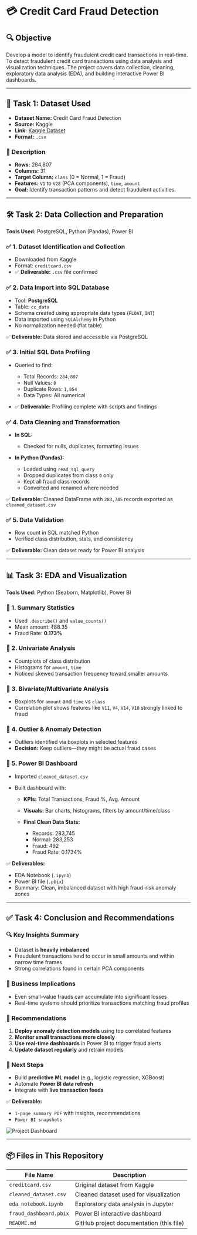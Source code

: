 # 💳 Credit Card Fraud Detection

## 🔍 Objective
Develop a model to identify fraudulent credit card transactions in real-time. To detect fraudulent credit card transactions using data analysis and visualization techniques. The project covers data collection, cleaning, exploratory data analysis (EDA), and building interactive Power BI dashboards.

---

## 📁 Task 1: Dataset Used

* **Dataset Name:** Credit Card Fraud Detection
* **Source:** Kaggle
* **Link:** [Kaggle Dataset](https://www.kaggle.com/datasets/mlg-ulb/creditcardfraud)
* **Format:** `.csv`

### 📝 Description

* **Rows:** 284,807
* **Columns:** 31
* **Target Column:** `class` (0 = Normal, 1 = Fraud)
* **Features:** `V1` to `V28` (PCA components), `time`, `amount`
* **Goal:** Identify transaction patterns and detect fraudulent activities.

---

## 🛠️ Task 2: Data Collection and Preparation

**Tools Used:** PostgreSQL, Python (Pandas), Power BI

### ✅ 1. Dataset Identification and Collection

* Downloaded from Kaggle
* Format: `creditcard.csv`
* ✅ **Deliverable:** `.csv` file confirmed

### ✅ 2. Data Import into SQL Database

* Tool: **PostgreSQL**
* Table: `cc_data`
* Schema created using appropriate data types (`FLOAT`, `INT`)
* Data imported using `SQLAlchemy` in Python
* No normalization needed (flat table)

✅ **Deliverable:** Data stored and accessible via PostgreSQL

### ✅ 3. Initial SQL Data Profiling

* Queried to find:

  * Total Records: `284,807`
  * Null Values: `0`
  * Duplicate Rows: `1,854`
  * Data Types: All numerical
* ✅ **Deliverable:** Profiling complete with scripts and findings

### ✅ 4. Data Cleaning and Transformation

* **In SQL:**

  * Checked for nulls, duplicates, formatting issues

* **In Python (Pandas):**

  * Loaded using `read_sql_query`
  * Dropped duplicates from class `0` only
  * Kept all fraud class records
  * Converted and renamed where needed

✅ **Deliverable:** Cleaned DataFrame with `283,745` records exported as `cleaned_dataset.csv`

### ✅ 5. Data Validation

* Row count in SQL matched Python
* Verified class distribution, stats, and consistency

✅ **Deliverable:** Clean dataset ready for Power BI analysis

---

## 📊 Task 3: EDA and Visualization

**Tools Used:** Python (Seaborn, Matplotlib), Power BI

### 🔹 1. Summary Statistics

* Used `.describe()` and `value_counts()`
* Mean amount: ₹88.35
* Fraud Rate: **0.173%**

### 🔹 2. Univariate Analysis

* Countplots of class distribution
* Histograms for `amount`, `time`
* Noticed skewed transaction frequency toward smaller amounts

### 🔹 3. Bivariate/Multivariate Analysis

* Boxplots for `amount` and `time` vs `class`
* Correlation plot shows features like `V11`, `V4`, `V14`, `V10` strongly linked to fraud

### 🔹 4. Outlier & Anomaly Detection

* Outliers identified via boxplots in selected features
* **Decision:** Keep outliers—they might be actual fraud cases

### 🔹 5. Power BI Dashboard

* Imported `cleaned_dataset.csv`
* Built dashboard with:

  * **KPIs:** Total Transactions, Fraud %, Avg. Amount
  * **Visuals:** Bar charts, histograms, filters by amount/time/class
  * **Final Clean Data Stats:**

    * Records: 283,745
    * Normal: 283,253
    * Fraud: 492
    * Fraud Rate: 0.1734%

✅ **Deliverables:**

* EDA Notebook (`.ipynb`)
* Power BI file (`.pbix`)
* Summary: Clean, imbalanced dataset with high fraud-risk anomaly zones

---

## ✅ Task 4: Conclusion and Recommendations

### 🔍 Key Insights Summary

* Dataset is **heavily imbalanced**
* Fraudulent transactions tend to occur in small amounts and within narrow time frames
* Strong correlations found in certain PCA components

### 🧠 Business Implications

* Even small-value frauds can accumulate into significant losses
* Real-time systems should prioritize transactions matching fraud profiles

### 📌 Recommendations

1. **Deploy anomaly detection models** using top correlated features
2. **Monitor small transactions more closely**
3. **Use real-time dashboards** in Power BI to trigger fraud alerts
4. **Update dataset regularly** and retrain models

### 🧳️ Next Steps

* Build **predictive ML model** (e.g., logistic regression, XGBoost)
* Automate **Power BI data refresh**
* Integrate with **live transaction feeds**

✅ **Deliverable:**

* `1-page summary PDF` with insights, recommendations
* `Power BI snapshots`
  
![Project Dashboard ](https://github.com/user-attachments/assets/c8f8b8ec-2e53-4ee5-925e-0b6bdbf27aed)

---

## 📦 Files in This Repository

| File Name              | Description                              |
| ---------------------- | ---------------------------------------- |
| `creditcard.csv`       | Original dataset from Kaggle             |
| `cleaned_dataset.csv`  | Cleaned dataset used for visualization   |
| `eda_notebook.ipynb`   | Exploratory data analysis in Jupyter     |
| `fraud_dashboard.pbix` | Power BI interactive dashboard           |
| `README.md`            | GitHub project documentation (this file) |


